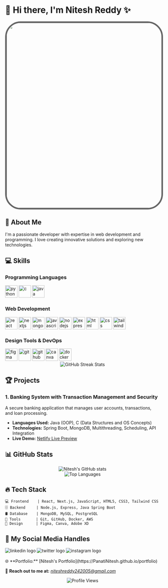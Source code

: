 # 👋 Hi there, I'm Nitesh Reddy ✨

<div align="center">
  <img 
    src="https://media.giphy.com/media/qgQUggAC3Pfv687qPC/giphy.gif" 
    width="600"
    style="border-radius: 50px; border: 5px solid rgba(0, 0, 0, 0.6);" 
  />
</div>

## 🚀 About Me
I'm a passionate developer with expertise in web development and programming. I love creating innovative solutions and exploring new technologies.

## 💻 Skills

### Programming Languages
<div align="left">
  <img src="https://skillicons.dev/icons?i=python" alt="python" width="40" height="40"/>
  <img src="https://skillicons.dev/icons?i=c" alt="c" width="40" height="40"/>
  <img src="https://skillicons.dev/icons?i=java" alt="java" width="40" height="40"/>
</div>

### Web Development
<div align="left">
  <img src="https://skillicons.dev/icons?i=react" alt="react" width="40" height="40"/>
  <img src="https://skillicons.dev/icons?i=nextjs" alt="nextjs" width="40" height="40"/>
  <img src="https://skillicons.dev/icons?i=mongodb" alt="mongodb" width="40" height="40"/>
  <img src="https://skillicons.dev/icons?i=javascript" alt="javascript" width="40" height="40"/>
  <img src="https://skillicons.dev/icons?i=nodejs" alt="nodejs" width="40" height="40"/>
  <img src="https://skillicons.dev/icons?i=express" alt="express" width="40" height="40"/>
  <img src="https://skillicons.dev/icons?i=html" alt="html" width="40" height="40"/>
  <img src="https://skillicons.dev/icons?i=css" alt="css" width="40" height="40"/>
  <img src="https://skillicons.dev/icons?i=tailwind" alt="tailwind" width="40" height="40"/>
</div>

### Design Tools & DevOps
<div align="left">
  <img src="https://skillicons.dev/icons?i=figma" alt="figma" width="40" height="40"/>
  <img src="https://skillicons.dev/icons?i=git" alt="git" width="40" height="40"/>
  <img src="https://skillicons.dev/icons?i=github" alt="github" width="40" height="40"/>
  <img src="https://cdn.jsdelivr.net/gh/devicons/devicon/icons/canva/canva-original.svg" alt="canva" width="40" height="40"/>
  <img src="https://skillicons.dev/icons?i=docker" alt="docker" width="40" height="40"/>
</div>

<div align="center">
  <img src="https://github-readme-streak-stats.herokuapp.com/?user=PanatiNitesh&theme=tokyonight" alt="GitHub Streak Stats"/>
</div>

## 🏆 Projects

### **1. Banking System with Transaction Management and Security**
A secure banking application that manages user accounts, transactions, and loan processing.
- **Languages Used:** Java (OOP), C (Data Structures and OS Concepts)
- **Technologies:** Spring Boot, MongoDB, Multithreading, Scheduling, API Integration
- **Live Demo:** [Netlify Live Preview](https://pluto-banking.netlify.app/)

## 📊 GitHub Stats

<div align="center">
  <img src="https://github-readme-stats.vercel.app/api?username=PanatiNitesh&show_icons=true&theme=radical" alt="Nitesh's GitHub stats"/>
</div>

<div align="center">
  <img src="https://github-readme-stats.vercel.app/api/top-langs/?username=PanatiNitesh&layout=compact&theme=radical" alt="Top Languages"/>
</div>

## 🔥 Tech Stack

```text
💻 Frontend    | React, Next.js, JavaScript, HTML5, CSS3, Tailwind CSS
🗄️ Backend     | Node.js, Express, Java Spring Boot
🛢️ Database    | MongoDB, MySQL, PostgreSQL
🔧 Tools       | Git, GitHub, Docker, AWS
🎨 Design      | Figma, Canva, Adobe XD
```

## 🌟 My Social Media Handles
<div align="left">
  <a href="https://www.linkedin.com/in/nitesh-reddy-dev/" target="_blank" style="text-decoration: none;">
    <img src="https://skillicons.dev/icons?i=linkedin" alt="linkedin logo" />
  </a>
  <a href="https://x.com/Nitesh_Reddy_" target="_blank" style="text-decoration: none;">
    <img src="https://skillicons.dev/icons?i=twitter" alt="twitter logo" />
  </a>
  <a href="https://www.instagram.com/nitesh_reddy_/" target="_blank" style="text-decoration: none;">
    <img src="https://skillicons.dev/icons?i=instagram" alt="instagram logo" />
  </a>
</div>
<br/>
🌐 **Portfolio:** [Nitesh's Portfolio](https://PanatiNitesh.github.io/portfolio)

📩 **Reach out to me at:** *niteshreddy242005@gmail.com*

<div align="center">
  <img src="https://komarev.com/ghpvc/?username=PanatiNitesh&style=flat-square&color=blue" alt="Profile Views"/>
</div>
